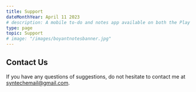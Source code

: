 ```yaml
---
title: Support
dateMonthYear: April 11 2023
# description: A mobile to-do and notes app available on both the Play Store and App Store.
type: page
topic: Support
# image: "/images/boyantnotesbanner.jpg"
---
```


## Contact Us

If you have any questions of suggestions, do not hesitate to contact me at syntechemail@gmail.com.



